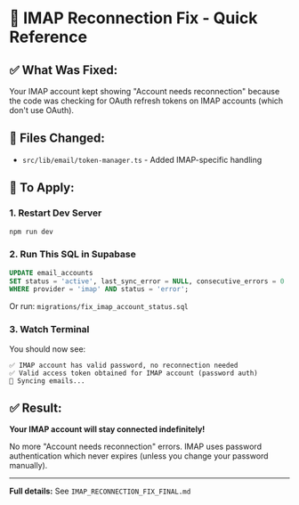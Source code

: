 # 🚀 IMAP Reconnection Fix - Quick Reference

## ✅ What Was Fixed:

Your IMAP account kept showing "Account needs reconnection" because the code was checking for OAuth refresh tokens on IMAP accounts (which don't use OAuth).

## 🔧 Files Changed:

- `src/lib/email/token-manager.ts` - Added IMAP-specific handling

## 📝 To Apply:

### 1. Restart Dev Server

```bash
npm run dev
```

### 2. Run This SQL in Supabase

```sql
UPDATE email_accounts
SET status = 'active', last_sync_error = NULL, consecutive_errors = 0
WHERE provider = 'imap' AND status = 'error';
```

Or run: `migrations/fix_imap_account_status.sql`

### 3. Watch Terminal

You should now see:

```
✅ IMAP account has valid password, no reconnection needed
✅ Valid access token obtained for IMAP account (password auth)
📧 Syncing emails...
```

## ✅ Result:

**Your IMAP account will stay connected indefinitely!**

No more "Account needs reconnection" errors. IMAP uses password authentication which never expires (unless you change your password manually).

---

**Full details:** See `IMAP_RECONNECTION_FIX_FINAL.md`

